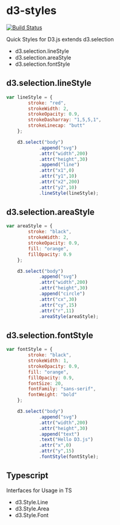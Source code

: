 d3-styles
=========

[![Build Status](https://secure.travis-ci.org/chaosmail/d3-styles.png?branch=master)](http://travis-ci.org/user/d3-styles)

Quick Styles for D3.js extends d3.selection
* d3.selection.lineStyle
* d3.selection.areaStyle
* d3.selection.fontStyle

d3.selection.lineStyle
----------------------

```javascript
var lineStyle = {
        stroke: "red",
        strokeWidth: 2,
        strokeOpacity: 0.9,
        strokeDasharray: "1,5,5,1",
        strokeLinecap: "butt"
    };

    d3.select("body")
            .append("svg")
            .attr("width",200)
            .attr("height",30)
            .append("line")
            .attr("x1",0)
            .attr("y1",10)
            .attr("x2",200)
            .attr("y2",10)
            .lineStyle(lineStyle);
```

d3.selection.areaStyle
----------------------

```javascript
var areaStyle = {
        stroke: "black",
        strokeWidth: 2,
        strokeOpacity: 0.9,
        fill: "orange",
        fillOpacity: 0.9
    };

    d3.select("body")
            .append("svg")
            .attr("width",200)
            .attr("height",30)
            .append("circle")
            .attr("cx",30)
            .attr("cy",15)
            .attr("r",11)
            .areaStyle(areaStyle);
```

d3.selection.fontStyle
----------------------

```javascript
var fontStyle = {
        stroke: "black",
        strokeWidth: 1,
        strokeOpacity: 0.9,
        fill: "orange",
        fillOpacity: 0.9,
        fontSize: 20,
        fontFamily: "sans-serif",
        fontWeight: "bold"
    };

    d3.select("body")
            .append("svg")
            .attr("width",200)
            .attr("height",30)
            .append("text")
            .text("Hello D3.js")
            .attr("x",0)
            .attr("y",15)
            .fontStyle(fontStyle);
```



Typescript
----------

Interfaces for Usage in TS
* d3.Style.Line
* d3.Style.Area
* d3.Style.Font